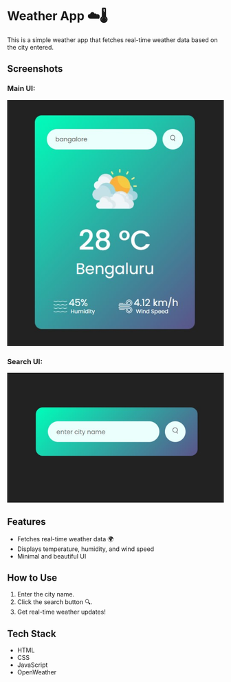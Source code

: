 # Weather App ☁️🌡️

This is a simple weather app that fetches real-time weather data based on the city entered.

## Screenshots

### Main UI:
![Portfolio Screenshot](https://github.com/Vanshita021/Weather-App/blob/main/Screenshot%202025-03-14%20205730.jpg)

### Search UI:
![Search Box](https://github.com/Vanshita021/Weather-App/blob/main/Screenshot%202025-03-14%20205659.jpg)

## Features
- Fetches real-time weather data 🌍
- Displays temperature, humidity, and wind speed
- Minimal and beautiful UI

## How to Use
1. Enter the city name.
2. Click the search button 🔍.
3. Get real-time weather updates!

## Tech Stack
- HTML
- CSS
- JavaScript
- OpenWeather
